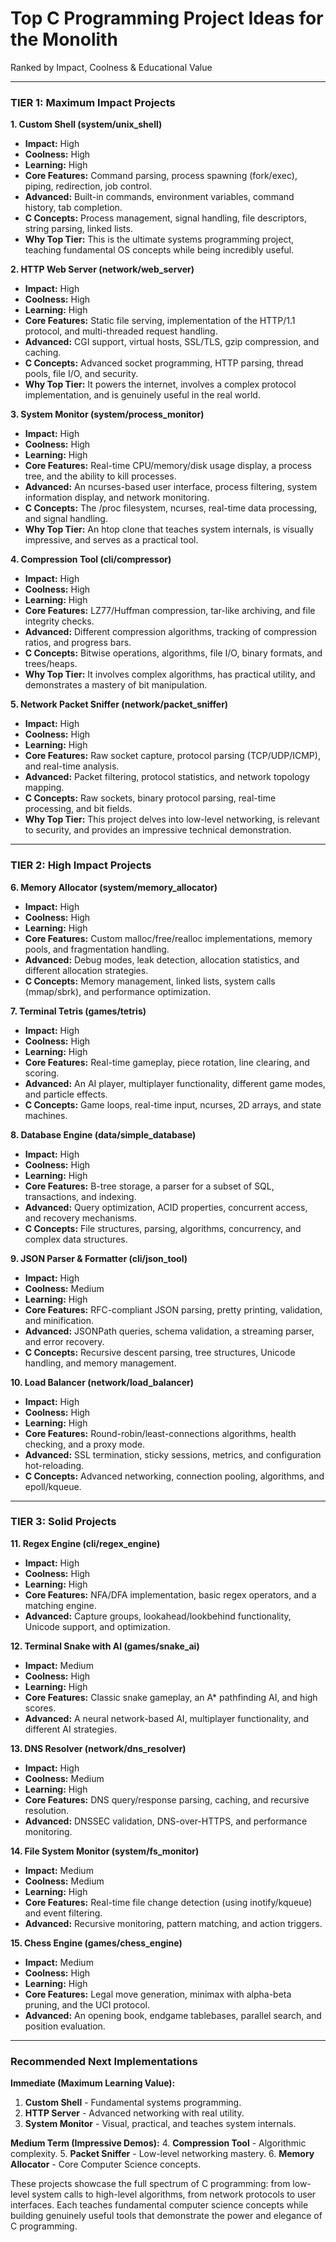 # Top C Programming Project Ideas for the Monolith

Ranked by Impact, Coolness & Educational Value

---

### TIER 1: Maximum Impact Projects

**1. Custom Shell (system/unix_shell)**

- **Impact:** High
- **Coolness:** High
- **Learning:** High
- **Core Features:** Command parsing, process spawning (fork/exec), piping, redirection, job control.
- **Advanced:** Built-in commands, environment variables, command history, tab completion.
- **C Concepts:** Process management, signal handling, file descriptors, string parsing, linked lists.
- **Why Top Tier:** This is the ultimate systems programming project, teaching fundamental OS concepts while being incredibly useful.

**2. HTTP Web Server (network/web_server)**

- **Impact:** High
- **Coolness:** High
- **Learning:** High
- **Core Features:** Static file serving, implementation of the HTTP/1.1 protocol, and multi-threaded request handling.
- **Advanced:** CGI support, virtual hosts, SSL/TLS, gzip compression, and caching.
- **C Concepts:** Advanced socket programming, HTTP parsing, thread pools, file I/O, and security.
- **Why Top Tier:** It powers the internet, involves a complex protocol implementation, and is genuinely useful in the real world.

**3. System Monitor (system/process_monitor)**

- **Impact:** High
- **Coolness:** High
- **Learning:** High
- **Core Features:** Real-time CPU/memory/disk usage display, a process tree, and the ability to kill processes.
- **Advanced:** An ncurses-based user interface, process filtering, system information display, and network monitoring.
- **C Concepts:** The /proc filesystem, ncurses, real-time data processing, and signal handling.
- **Why Top Tier:** An htop clone that teaches system internals, is visually impressive, and serves as a practical tool.

**4. Compression Tool (cli/compressor)**

- **Impact:** High
- **Coolness:** High
- **Learning:** High
- **Core Features:** LZ77/Huffman compression, tar-like archiving, and file integrity checks.
- **Advanced:** Different compression algorithms, tracking of compression ratios, and progress bars.
- **C Concepts:** Bitwise operations, algorithms, file I/O, binary formats, and trees/heaps.
- **Why Top Tier:** It involves complex algorithms, has practical utility, and demonstrates a mastery of bit manipulation.

**5. Network Packet Sniffer (network/packet_sniffer)**

- **Impact:** High
- **Coolness:** High
- **Learning:** High
- **Core Features:** Raw socket capture, protocol parsing (TCP/UDP/ICMP), and real-time analysis.
- **Advanced:** Packet filtering, protocol statistics, and network topology mapping.
- **C Concepts:** Raw sockets, binary protocol parsing, real-time processing, and bit fields.
- **Why Top Tier:** This project delves into low-level networking, is relevant to security, and provides an impressive technical demonstration.

---

### TIER 2: High Impact Projects

**6. Memory Allocator (system/memory_allocator)**

- **Impact:** High
- **Coolness:** High
- **Learning:** High
- **Core Features:** Custom malloc/free/realloc implementations, memory pools, and fragmentation handling.
- **Advanced:** Debug modes, leak detection, allocation statistics, and different allocation strategies.
- **C Concepts:** Memory management, linked lists, system calls (mmap/sbrk), and performance optimization.

**7. Terminal Tetris (games/tetris)**

- **Impact:** High
- **Coolness:** High
- **Learning:** High
- **Core Features:** Real-time gameplay, piece rotation, line clearing, and scoring.
- **Advanced:** An AI player, multiplayer functionality, different game modes, and particle effects.
- **C Concepts:** Game loops, real-time input, ncurses, 2D arrays, and state machines.

**8. Database Engine (data/simple_database)**

- **Impact:** High
- **Coolness:** High
- **Learning:** High
- **Core Features:** B-tree storage, a parser for a subset of SQL, transactions, and indexing.
- **Advanced:** Query optimization, ACID properties, concurrent access, and recovery mechanisms.
- **C Concepts:** File structures, parsing, algorithms, concurrency, and complex data structures.

**9. JSON Parser & Formatter (cli/json_tool)**

- **Impact:** High
- **Coolness:** Medium
- **Learning:** High
- **Core Features:** RFC-compliant JSON parsing, pretty printing, validation, and minification.
- **Advanced:** JSONPath queries, schema validation, a streaming parser, and error recovery.
- **C Concepts:** Recursive descent parsing, tree structures, Unicode handling, and memory management.

**10. Load Balancer (network/load_balancer)**

- **Impact:** High
- **Coolness:** High
- **Learning:** High
- **Core Features:** Round-robin/least-connections algorithms, health checking, and a proxy mode.
- **Advanced:** SSL termination, sticky sessions, metrics, and configuration hot-reloading.
- **C Concepts:** Advanced networking, connection pooling, algorithms, and epoll/kqueue.

---

### TIER 3: Solid Projects

**11. Regex Engine (cli/regex_engine)**

- **Impact:** High
- **Coolness:** High
- **Learning:** High
- **Core Features:** NFA/DFA implementation, basic regex operators, and a matching engine.
- **Advanced:** Capture groups, lookahead/lookbehind functionality, Unicode support, and optimization.

**12. Terminal Snake with AI (games/snake_ai)**

- **Impact:** Medium
- **Coolness:** High
- **Learning:** High
- **Core Features:** Classic snake gameplay, an A\* pathfinding AI, and high scores.
- **Advanced:** A neural network-based AI, multiplayer functionality, and different AI strategies.

**13. DNS Resolver (network/dns_resolver)**

- **Impact:** High
- **Coolness:** Medium
- **Learning:** High
- **Core Features:** DNS query/response parsing, caching, and recursive resolution.
- **Advanced:** DNSSEC validation, DNS-over-HTTPS, and performance monitoring.

**14. File System Monitor (system/fs_monitor)**

- **Impact:** Medium
- **Coolness:** Medium
- **Learning:** High
- **Core Features:** Real-time file change detection (using inotify/kqueue) and event filtering.
- **Advanced:** Recursive monitoring, pattern matching, and action triggers.

**15. Chess Engine (games/chess_engine)**

- **Impact:** Medium
- **Coolness:** High
- **Learning:** High
- **Core Features:** Legal move generation, minimax with alpha-beta pruning, and the UCI protocol.
- **Advanced:** An opening book, endgame tablebases, parallel search, and position evaluation.

---

### Recommended Next Implementations

**Immediate (Maximum Learning Value):**

1. **Custom Shell** - Fundamental systems programming.
2. **HTTP Server** - Advanced networking with real utility.
3. **System Monitor** - Visual, practical, and teaches system internals.

**Medium Term (Impressive Demos):** 4. **Compression Tool** - Algorithmic complexity. 5. **Packet Sniffer** - Low-level networking mastery. 6. **Memory Allocator** - Core Computer Science concepts.

These projects showcase the full spectrum of C programming: from low-level system calls to high-level algorithms, from network protocols to user interfaces. Each teaches fundamental computer science concepts while building genuinely useful tools that demonstrate the power and elegance of C programming.
